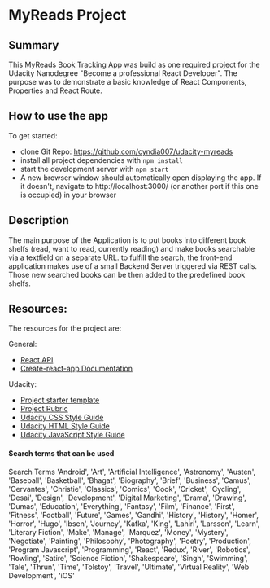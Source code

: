 # MyReads Project

## Summary
This MyReads Book Tracking App was build as one required project for the Udacity Nanodegree 
"Become a professional React Developer". The purpose was to demonstrate a basic knowledge of 
React Components, Properties and React Route. 


## How to use the app

To get started:

* clone Git Repo: https://github.com/cyndia007/udacity-myreads
* install all project dependencies with `npm install`
* start the development server with `npm start`
* A new browser window should automatically open displaying the app. If it doesn't, navigate to http://localhost:3000/ (or another port if this one is occupied) in your browser


## Description

The main purpose of the Application is to put books into different book shelfs 
(read, want to read, currently reading) and make books searchable via a textfield on a separate URL.
to fulfill the search, the front-end application makes use of a small Backend Server triggered via REST calls. 
Those new searched books can be then added to the predefined book shelfs.

## Resources:
The resources for the project are:

General:
- [React API](https://facebook.github.io/react/docs/react-api.html)
- [Create-react-app Documentation](https://github.com/facebookincubator/create-react-app)

Udacity:
- [Project starter template](https://github.com/udacity/reactnd-project-myreads-starter)
- [Project Rubric](https://review.udacity.com/#!/rubrics/918/view)
- [Udacity CSS Style Guide](http://udacity.github.io/frontend-nanodegree-styleguide/css.html)
- [Udacity HTML Style Guide](http://udacity.github.io/frontend-nanodegree-styleguide/index.html)
- [Udacity JavaScript Style Guide](http://udacity.github.io/frontend-nanodegree-styleguide/javascript.html)

#### Search terms that can be used
Search Terms
'Android', 'Art', 'Artificial Intelligence', 'Astronomy', 'Austen', 'Baseball', 'Basketball', 'Bhagat', 'Biography', 'Brief', 'Business', 'Camus', 'Cervantes', 'Christie', 'Classics', 'Comics', 'Cook', 'Cricket', 'Cycling', 'Desai', 'Design', 'Development', 'Digital Marketing', 'Drama', 'Drawing', 'Dumas', 'Education', 'Everything', 'Fantasy', 'Film', 'Finance', 'First', 'Fitness', 'Football', 'Future', 'Games', 'Gandhi', 'History', 'History', 'Homer', 'Horror', 'Hugo', 'Ibsen', 'Journey', 'Kafka', 'King', 'Lahiri', 'Larsson', 'Learn', 'Literary Fiction', 'Make', 'Manage', 'Marquez', 'Money', 'Mystery', 'Negotiate', 'Painting', 'Philosophy', 'Photography', 'Poetry', 'Production', 'Program Javascript', 'Programming', 'React', 'Redux', 'River', 'Robotics', 'Rowling', 'Satire', 'Science Fiction', 'Shakespeare', 'Singh', 'Swimming', 'Tale', 'Thrun', 'Time', 'Tolstoy', 'Travel', 'Ultimate', 'Virtual Reality', 'Web Development', 'iOS'